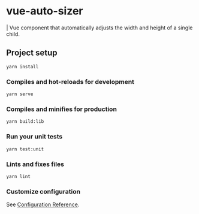 # vue-auto-sizer
| Vue component that automatically adjusts the width and height of a single child.

## Project setup
```
yarn install
```

### Compiles and hot-reloads for development
```
yarn serve
```

### Compiles and minifies for production
```
yarn build:lib
```

### Run your unit tests
```
yarn test:unit
```

### Lints and fixes files
```
yarn lint
```

### Customize configuration
See [Configuration Reference](https://cli.vuejs.org/config/).
